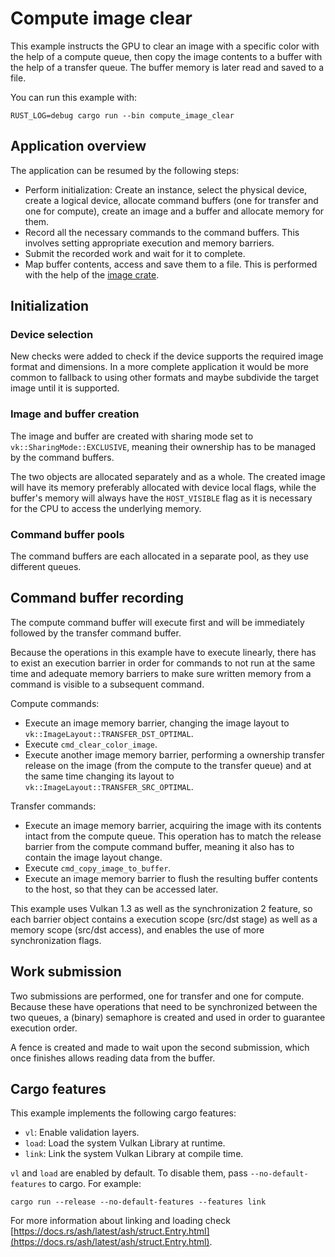 # Compute image clear

This example instructs the GPU to clear an image with a specific color with the help of a compute queue, then copy the image contents to a buffer with the help of a transfer queue. The buffer memory is later read and saved to a file.

You can run this example with:

`RUST_LOG=debug cargo run --bin compute_image_clear`

## Application overview

The application can be resumed by the following steps:

- Perform initialization: Create an instance, select the physical device, create a logical device, allocate command buffers (one for transfer and one for compute), create an image and a buffer and allocate memory for them.
- Record all the necessary commands to the command buffers. This involves setting appropriate execution and memory barriers.
- Submit the recorded work and wait for it to complete.
- Map buffer contents, access and save them to a file. This is performed with the help of the [image crate](https://docs.rs/image/latest/image/).

## Initialization

### Device selection

New checks were added to check if the device supports the required image format and dimensions. In a more complete application it would be more common to fallback to using other formats and maybe subdivide the target image until it is supported.

### Image and buffer creation

The image and buffer are created with sharing mode set to `vk::SharingMode::EXCLUSIVE`, meaning their ownership has to be managed by the command buffers.

The two objects are allocated separately and as a whole. The created image will have its memory preferably allocated with device local flags, while the buffer's memory will always have the `HOST_VISIBLE` flag as it is necessary for the CPU to access the underlying memory.

### Command buffer pools

The command buffers are each allocated in a separate pool, as they use different queues.

## Command buffer recording

The compute command buffer will execute first and will be immediately followed by the transfer command buffer. 

Because the operations in this example have to execute linearly, there has to exist an execution barrier in order for commands to not run at the same time and adequate memory barriers to make sure written memory from a command is visible to a subsequent command.

Compute commands:

 - Execute an image memory barrier, changing the image layout to `vk::ImageLayout::TRANSFER_DST_OPTIMAL`.
 - Execute `cmd_clear_color_image`.
 - Execute another image memory barrier, performing a ownership transfer release on the image (from the compute to the transfer queue) and at the same time changing its layout to `vk::ImageLayout::TRANSFER_SRC_OPTIMAL`.

Transfer commands:
 - Execute an image memory barrier, acquiring the image with its contents intact from the compute queue. This operation has to match the release barrier from the compute command buffer, meaning it also has to contain the image layout change.
 - Execute `cmd_copy_image_to_buffer`.
 - Execute an image memory barrier to flush the resulting buffer contents to the host, so that they can be accessed later.

This example uses Vulkan 1.3 as well as the synchronization 2 feature, so each barrier object contains a execution scope (src/dst stage) as well as a memory scope (src/dst access), and enables the use of more synchronization flags.

## Work submission

Two submissions are performed, one for transfer and one for compute. Because these have operations that need to be synchronized between the two queues, a (binary) semaphore is created and used in order to guarantee execution order.

A fence is created and made to wait upon the second submission, which once finishes allows reading data from the buffer.

## Cargo features

This example implements the following cargo features:

- `vl`: Enable validation layers.
- `load`: Load the system Vulkan Library at runtime.
- `link`: Link the system Vulkan Library at compile time.

`vl` and `load` are enabled by default. To disable them, pass `--no-default-features` to cargo.
For example:

`cargo run --release --no-default-features --features link`

For more information about linking and loading check
[https://docs.rs/ash/latest/ash/struct.Entry.html](https://docs.rs/ash/latest/ash/struct.Entry.html).
